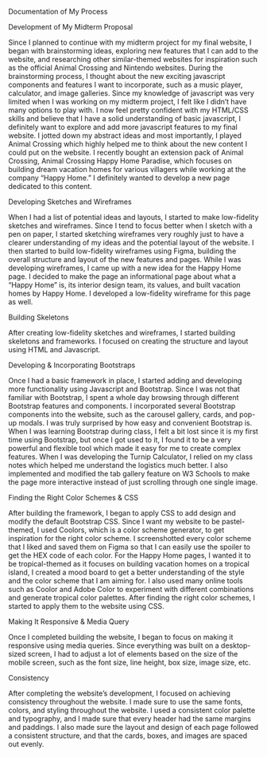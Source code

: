 Documentation of My Process

Development of My Midterm Proposal 

Since I planned to continue with my midterm project for my final website, I began with brainstorming ideas, exploring new features that I can add to the website, and researching other similar-themed websites for inspiration such as the official Animal Crossing and Nintendo websites. During the brainstorming process, I thought about the new exciting javascript components and features I want to incorporate, such as a music player, calculator, and image galleries. Since my knowledge of javascript was very limited when I was working on my midterm project, I felt like I didn’t have many options to play with. I now feel pretty confident with my HTML/CSS skills and believe that I have a solid understanding of basic javascript, I definitely want to explore and add more javascript features to my final website. I jotted down my abstract ideas and most importantly, I played Animal Crossing which highly helped me to think about the new content I could put on the website. I recently bought an extension pack of Animal Crossing, Animal Crossing Happy Home Paradise, which focuses on building dream vacation homes for various villagers while working at the company “Happy Home.” I definitely wanted to develop a new page dedicated to this content. 

Developing Sketches and Wireframes 

When I had a list of potential ideas and layouts, I started to make low-fidelity sketches and wireframes. Since I tend to focus better when I sketch with a pen on paper, I started sketching wireframes very roughly just to have a clearer understanding of my ideas and the potential layout of the website. I then started to build low-fidelity wireframes using Figma, building the overall structure and layout of the new features and pages. While I was developing wireframes, I came up with a new idea for the Happy Home page. I decided to make the page an informational page about what a “Happy Home” is, its interior design team, its values, and built vacation homes by Happy Home. I developed a low-fidelity wireframe for this page as well. 

Building Skeletons 

After creating low-fidelity sketches and wireframes, I started building skeletons and frameworks. I focused on creating the structure and layout using HTML and Javascript. 

Developing & Incorporating Bootstraps 

Once I had a basic framework in place, I started adding and developing more functionality using Javascript and Bootstrap. Since I was not that familiar with Bootstrap, I spent a whole day browsing through different Bootstrap features and components. I incorporated several Bootstrap components into the website, such as the carousel gallery, cards, and pop-up modals. I was truly surprised by how easy and convenient Bootstrap is. When I was learning Bootstrap during class, I felt a bit lost since it is my first time using Bootstrap, but once I got used to it, I found it to be a very powerful and flexible tool which made it easy for me to create complex features. When I was developing the Turnip Calculator, I relied on my class notes which helped me understand the logistics much better. I also implemented and modified the tab gallery feature on W3 Schools to make the page more interactive instead of just scrolling through one single image. 

Finding the Right Color Schemes & CSS

After building the framework, I began to apply CSS to add design and modify the default Bootstrap CSS. Since I want my website to be pastel-themed, I used Coolors, which is a color scheme generator, to get inspiration for the right color scheme. I screenshotted every color scheme that I liked and saved them on Figma so that I can easily use the spoiler to get the HEX code of each color. For the Happy Home pages, I wanted it to be tropical-themed as it focuses on building vacation homes on a tropical island, I created a mood board to get a better understanding of the style and the color scheme that I am aiming for. I also used many online tools such as Coolor and Adobe Color to experiment with different combinations and generate tropical color palettes. After finding the right color schemes, I started to apply them to the website using CSS.

Making It Responsive & Media Query

Once I completed building the website, I began to focus on making it responsive using media queries. Since everything was built on a desktop-sized screen, I had to adjust a lot of elements based on the size of the mobile screen, such as the font size, line height, box size, image size, etc. 

Consistency 

After completing the website’s development, I focused on achieving consistency throughout the website. I made sure to use the same fonts, colors, and styling throughout the website. I used a consistent color palette and typography, and I made sure that every header had the same margins and paddings. I also made sure the layout and design of each page followed a consistent structure, and that the cards, boxes, and images are spaced out evenly.


